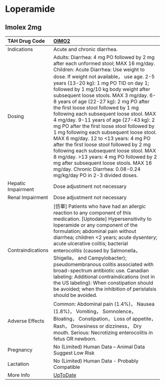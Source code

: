 # Loperamide

## Imolex 2mg

| TAH Drug Code      | [OIMO2](https://www.tahsda.org.tw/drugs/hissearch.php?drug_code=OIMO2)                                                                                                                                                                                                                                                                                                                                                                                                                                                                                                                                                                                                                                                                                                                                                                                       |
|:-------------------|:-------------------------------------------------------------------------------------------------------------------------------------------------------------------------------------------------------------------------------------------------------------------------------------------------------------------------------------------------------------------------------------------------------------------------------------------------------------------------------------------------------------------------------------------------------------------------------------------------------------------------------------------------------------------------------------------------------------------------------------------------------------------------------------------------------------------------------------------------------------|
| Indications        | Acute and chronic diarrhea.                                                                                                                                                                                                                                                                                                                                                                                                                                                                                                                                                                                                                                                                                                                                                                                                                                  |
| Dosing             | Adults: Diarrhea: 4 mg PO followed by 2 mg after each unformed stool; MAX 16 mg/day. Children: Acute Diarrhea: Use weight to dose. If weight not available， use age. 2-5 years (13-20 kg): 1 mg PO TID on day 1; followed by 1 mg/10 kg body weight after subsequent loose stools. MAX 3 mg/day. 6-8 years of age (22-27 kg): 2 mg PO after the first loose stool followed by 1 mg following each subsequent loose stool. MAX 4 mg/day. 9-11 years of age (27-43 kg): 2 mg PO after the first loose stool followed by 1 mg following each subsequent loose stool. MAX 6 mg/day. 12 to <13 years: 4 mg PO after the first loose stool followed by 2 mg following each subsequent loose stool. MAX 8 mg/day. >13 years: 4 mg PO followed by 2 mg after subsequent loose stools. MAX 16 mg/day. Chronic Diarrhea: 0.08-0.24 mg/kg/day PO in 2-3 divided doses. |
| Hepatic Impairment | Dose adjustment not necessary                                                                                                                                                                                                                                                                                                                                                                                                                                                                                                                                                                                                                                                                                                                                                                                                                                |
| Renal Impairment   | Dose adjustment not necessary                                                                                                                                                                                                                                                                                                                                                                                                                                                                                                                                                                                                                                                                                                                                                                                                                                |
| Contraindications  | [仿單] Patients who have had an allergic reaction to any component of this medication. [Uptodate] Hypersensitivity to loperamide or any component of the formulation; abdominal pain without diarrhea; children <2 years; acute dysentery; acute ulcerative colitis; bacterial enterocolitis (caused by Salmonella， Shigella， and Campylobacter); pseudomembranous colitis associated with broad-spectrum antibiotic use. Canadian labeling: Additional contraindications (not in the US labeling): When constipation should be avoided; when the inhibition of peristalsis should be avoided.                                                                                                                                                                                                                                                             |
| Adverse Effects    | Common: Abdominal pain (1.4%)， Nausea (1.8%)， Vomiting， Somnolence， Bloating， Constipation， Loss of appetite， Rash， Drowsiness or dizziness， Dry mouth. Serious: Necrotizing enterocolitis in fetus OR newborn.                                                                                                                                                                                                                                                                                                                                                                                                                                                                                                                                                                                                                                     |
| Pregnancy          | No (Limited) Human Data – Animal Data Suggest Low Risk                                                                                                                                                                                                                                                                                                                                                                                                                                                                                                                                                                                                                                                                                                                                                                                                       |
| Lactation          | No (Limited) Human Data - Probably Compatible                                                                                                                                                                                                                                                                                                                                                                                                                                                                                                                                                                                                                                                                                                                                                                                                                |
| More Info          | [UpToDate](https://www.uptodate.com/contents/loperamide-drug-information)                                                                                                                                                                                                                                                                                                                                                                                                                                                                                                                                                                                                                                                                                                                                                                                    |

